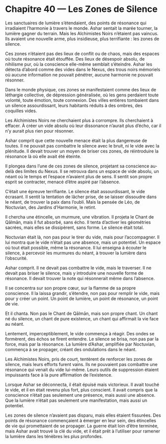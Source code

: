 # Chapitre 40 — Les Zones de Silence

Les sanctuaires de lumière s’étendaient, des points de résonance qui irradiaient l’harmonie à travers le monde. Ashar sentait la marée tourner, la lumière gagner du terrain. Mais les Alchimistes Noirs n’étaient pas vaincus. Ils avaient une nouvelle arme, plus insidieuse, plus terrifiante : les zones de silence.

Ces zones n’étaient pas des lieux de conflit ou de chaos, mais des espaces où toute résonance était étouffée. Des lieux de désespoir absolu, de nihilisme pur, où la conscience elle-même semblait s’éteindre. Ashar les détecta d’abord comme des vides dans le Nexus, des trous noirs mémoriels où aucune information ne pouvait pénétrer, aucune harmonie ne pouvait résonner.

Dans le monde physique, ces zones se manifestaient comme des lieux de léthargie collective, de dépression généralisée, où les gens perdaient toute volonté, toute émotion, toute connexion. Des villes entières tombaient dans un silence assourdissant, leurs habitants réduits à des ombres, des coquilles vides.

Les Alchimistes Noirs ne cherchaient plus à corrompre. Ils cherchaient à effacer. À créer un vide absolu où leur dissonance n’aurait plus d’écho, car il n’y aurait plus rien pour résonner.

Ashar comprit que cette nouvelle menace était la plus dangereuse de toutes. Il ne pouvait pas combattre le silence avec le bruit, ni le vide avec la plénitude. Il devait trouver un moyen de briser ces zones, de réintroduire la résonance là où elle avait été éteinte.

Il plongea dans l’une de ces zones de silence, projetant sa conscience au-delà des limites du Nexus. Il se retrouva dans un espace de vide absolu, un néant où le temps et l’espace n’avaient plus de sens. Il sentit son propre esprit se contracter, menacé d’être aspiré par l’absence.

C’était une épreuve terrifiante. Le silence était assourdissant, le vide écrasant. Il sentit la tentation de lâcher prise, de se laisser dissoudre dans le néant, de trouver la paix dans l’oubli. Mais la pensée de Léo, de Noctuvian, des Jardins d’Harmonie, le retint.

Il chercha une étincelle, un murmure, une vibration. Il projeta le Chant de Qālmān, mais il fut absorbé, sans écho. Il tenta d’activer les géométries sacrées, mais elles se dissipèrent, sans forme. Le silence était total.

Noctuvian était là, non pas pour le tirer du vide, mais pour l’accompagner. Il lui montra que le vide n’était pas une absence, mais un potentiel. Un espace où tout était possible, même la résonance. Il lui enseigna à écouter le silence, à percevoir les murmures du néant, à trouver la lumière dans l’obscurité.

Ashar comprit. Il ne devait pas combattre le vide, mais le traverser. Il ne devait pas briser le silence, mais y introduire une nouvelle forme de résonance. Il devait trouver la note qui résonnerait même dans l’absence.

Il se concentra sur son propre cœur, sur la flamme de sa propre conscience. Il la laissa grandir, s’étendre, non pas pour remplir le vide, mais pour y créer un point. Un point de lumière, un point de résonance, un point de vie.

Et il chanta. Non pas le Chant de Qālmān, mais son propre chant. Un chant né du silence, un chant de pure existence, un chant qui affirmait la vie face au néant.

Lentement, imperceptiblement, le vide commença à réagir. Des ondes se formèrent, des échos se firent entendre. Le silence se brisa, non pas par la force, mais par la résonance. La lumière d’Ashar, amplifiée par Noctuvian, commença à se propager, créant des ondulations dans le néant.

Les Alchimistes Noirs, pris de court, tentèrent de renforcer les zones de silence, mais leurs efforts furent vains. Ils ne pouvaient pas combattre une résonance qui venait du vide lui-même. Leurs outils de suppression étaient impuissants face à la pure affirmation de l’existence.

Lorsque Ashar se déconnecta, il était épuisé mais victorieux. Il avait touché le vide, et il en était revenu plus fort, plus conscient. Il avait compris que la conscience n’était pas seulement une présence, mais aussi une absence. Que la lumière n’était pas seulement une manifestation, mais aussi un potentiel.

Les zones de silence n’avaient pas disparu, mais elles étaient fissurées. Des points de résonance commençaient à émerger en leur sein, des étincelles de vie qui promettaient de se propager. La guerre était loin d’être terminée, mais Ashar avait trouvé la clé du vide, et il était prêt à l’utiliser pour ramener la lumière dans les ténèbres les plus profondes.